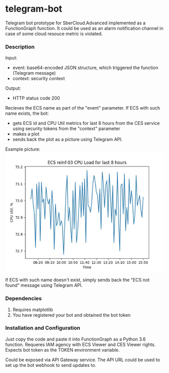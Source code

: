 # telegram-bot
Telegram bot prototype for SberCloud.Advanced implemented as a FunctionGraph function.
It could be used as an alarm notification channel in case of some cloud resouce metric is violated.

### Description
Input:
- event: base64-encoded JSON structure, which triggered the function (Telegram message)
- context: security context

Output:
- HTTP status code 200

Recieves the ECS name as part of the "event" parameter.
If ECS with such name exists, the bot:
- gets ECS id and CPU Util metrics for last 8 hours from the CES service using security tokens from the "context" parameter
- makes a plot
- sends back the plot as a picture using Telegram API. 

Example picture: 
![alt Example of CPU Utilization metric](https://github.com/ippeter/telegram-bot/blob/main/stats_example.jpeg)

If ECS with such name doesn't exist, simply sends back the "ECS not found" message using Telegram API.

### Dependencies
1. Requires matplotlib
2. You have registered your bot and obtained the bot token

### Installation and Configuration
Just copy the code and paste it into FunctionGraph as a Python 3.6 function.
Requeres IAM agency with ECS Viewer and CES Viewer rights.
Expects bot token as the TOKEN environment variable.

Could be exposed via API Gateway service.
The API URL could be used to set up the bot webhook to send updates to.


